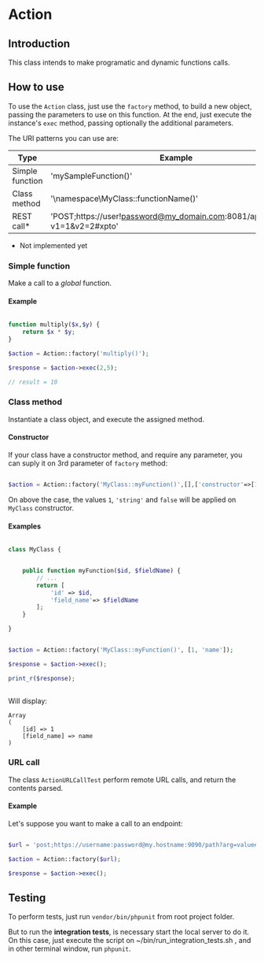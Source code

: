 # Action

## Introduction

This class intends to make programatic and dynamic functions calls. 

## How to use

To use the `Action` class, just use the `factory` method, to build a new object, passing the parameters to use on this function.
At the end, just execute the instance's `exec` method, passing optionally the additional parameters.  

The URI patterns you can use are:


| Type | Example |
| --------------- | ---------------------- |
| Simple function | 'mySampleFunction()' |
| Class method    | '\namespace\MyClass::functionName()' |
| REST call*       | 'POST;https://user!password@my_domain.com:8081/api/v99/xpto?v1=1&v2=2#xpto' |  

* Not implemented yet


### Simple function

Make a call to a *global* function. 

#### Example

```php

function multiply($x,$y) {
    return $x * $y;
}

$action = Action::factory('multiply()');

$response = $action->exec(2,5);

// result = 10

```

### Class method

Instantiate a class object, and execute the assigned method.


#### Constructor

If your class have a constructor method, and require any parameter, you can suply it on 3rd parameter of `factory` method:

```php

$action = Action::factory('MyClass::myFunction()',[],['constructor'=>[1,'string',false]]);


```

On above the case, the values `1`, `'string'` and `false` will be applied on `MyClass` constructor. 


#### Examples

```php

class MyClass {


    public function myFunction($id, $fieldName) {
        // ...
        return [
            'id' => $id,
            'field_name'=> $fieldName
        ];
    }

}


$action = Action::factory('MyClass::myFunction()', [1, 'name']);

$response = $action->exec();

print_r($response);
 
```

Will display: 

```
Array 
(
    [id] => 1
    [field_name] => name
)

```



### URL call

The class ``ActionURLCallTest`` perform remote URL calls, and return the contents parsed.


#### Example


Let's suppose you want to make a call to an endpoint:
```php

$url = 'post;https://username:password@my.hostname:9090/path?arg=value#anchor';

$action = Action::factory($url);

$response = $action->exec();

```


## Testing

To perform tests, just run ``vendor/bin/phpunit`` from root project folder. 

But to run the **integration tests**, is necessary start the local server to do it. On this case, just execute the script 
on ~/bin/run_integration_tests.sh , and in other terminal window, run ``phpunit``.






